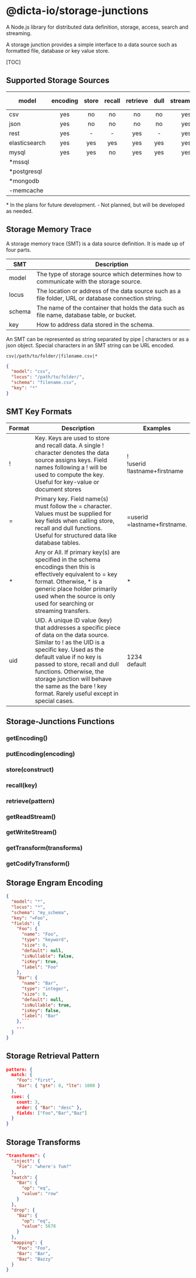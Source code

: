 # @dicta-io/storage-junctions

A Node.js library for distributed data definition, storage, access, search and streaming.

A storage junction provides a simple interface to a data source such as formatted file, database or key value store.

[TOC]

## Supported Storage Sources

| model | encoding | store | recall | retrieve | dull | streamable | key-value | documents | tables |
| --- | :---: | :---: | :---: | :---: | :---: | :---: | :---: | :---: | :---: |
| csv | yes | no | no | no | no | yes | no | no | yes |
| json | yes | no | no | no | no | yes | no | yes | yes |
| rest | yes | - | - | yes | - | yes | - | - | yes |
| elasticsearch | yes | yes | yes | yes | yes | yes | yes | yes | yes |
| mysql | yes | yes | no | yes | yes | yes | no | - | yes |
| *mssql | | | | | | | no | - | yes |
| *postgresql | | | | | | | no | - | yes |
| *mongodb | | | | | | | yes | yes | yes |
| -memcache | | | | | | | yes | no | no |

&ast; In the plans for future development.
&dash; Not planned, but will be developed as needed.

## Storage Memory Trace

A storage memory trace (SMT) is a data source definition.  It is made up of four parts.

| SMT | Description |
| --- | --- |
| model | The type of storage source which determines how to communicate with the storage source. |
| locus | The location or address of the data source such as a file folder, URL or database connection string. |
| schema | The name of the container that holds the data such as file name, database table, or bucket. |
| key | How to address data stored in the schema. | 

An SMT can be represented as string separated by pipe | characters or as a json object. Special characters in an SMT string can be URL encoded.

```
csv|/path/to/folder/|filename.csv|*
```

```json
{
  "model": "csv",
  "locus": "/path/to/folder/",
  "schema": "filename.csv",
  "key": "*"
}
````
## SMT Key Formats

| Format | Description | Examples |
| --- | --- | --- |
| ! | Key. Keys are used to store and recall data. A single ! character denotes the data source assigns keys.  Field names following a ! will be used to compute the key. Useful for key-value or document stores | !<br /> !userid<br/> !lastname+firstname |
| = | Primary key. Field name(s) must follow the = character.  Values must be supplied for key fields when calling store, recall and dull functions. Useful for structured data like database tables. | =userid<br/> =lastname+firstname. |
| * | Any or All. If primary key(s) are specified in the schema encodings then this is effectively equivalent to = key format. Otherwise, * is a generic place holder primarily used when the source is only used for searching or streaming transfers. | * |
| uid | UID. A unique ID value (key) that addresses a specific piece of data on the data source. Similar to ! as the UID is a specific key. Used as the default value if no key is passed to store, recall and dull functions. Otherwise, the storage junction will behave the same as the bare ! key format. Rarely useful except in special cases. | 1234<br /> default |

## Storage-Junctions Functions

### getEncoding()

### putEncoding(encoding)

### store(construct)

### recall(key)

### retrieve(pattern)

### getReadStream()

### getWriteStream()

### getTransform(transforms)

### getCodifyTransform()


## Storage Engram Encoding

```json
{
  "model": "*",
  "locus": "*",
  "schema": "my_schema",
  "key": "=Foo",
  "fields": {
    "Foo": {
      "name": "Foo",
      "type": "keyword",
      "size": 0,
      "default": null,
      "isNullable": false,
      "isKey": true,
      "label": "Foo"
    },
    "Bar": {
      "name": "Bar",
      "type": "integer",
      "size": 0,
      "default": null,
      "isNullable": true,
      "isKey": false,
      "label": "Bar"
    },```
    ...
  }
}
```

## Storage Retrieval Pattern

```json
pattern: {
  match: {
    "Foo": "first",
    "Bar": { "gte": 0, "lte": 1000 }
  },
  cues: {
    count: 3,
    order: { "Bar": "desc" },
    fields: ["Foo","Bar","Baz"]
  }
}
```

## Storage Transforms

```json
"transforms": {
  "inject": {
    "Fie": "where's fum?"
  },
  "match": {
    "Bar": {
      "op": "eq",
      "value": "row"
    }
  },
  "drop": {
    "Baz": {
      "op": "eq",
      "value": 5678
    }
  },
  "mapping": {
    "Foo": "Foo",
    "Bar": "Bar",
    "Baz": "Bazzy"
  }
}
```
